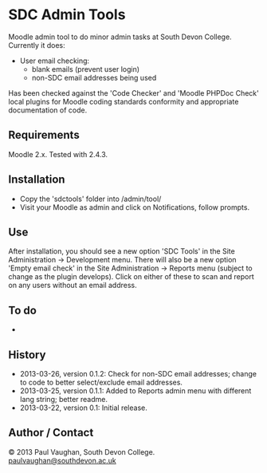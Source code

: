 # SDC Admin Tools

Moodle admin tool to do minor admin tasks at South Devon College. Currently it does:

* User email checking: 
  * blank emails (prevent user login)
  * non-SDC email addresses being used

Has been checked against the 'Code Checker' and 'Moodle PHPDoc Check' local plugins for Moodle coding standards conformity and appropriate documentation of code.

## Requirements

Moodle 2.x. Tested with 2.4.3. 

## Installation

* Copy the 'sdctools' folder into /admin/tool/
* Visit your Moodle as admin and click on Notifications, follow prompts.

## Use 

After installation, you should see a new option 'SDC Tools' in the Site Administration &rarr; Development menu. There will also be a new option 'Empty email check' in the Site Administration &rarr; Reports menu (subject to change as the plugin develops).  Click on either of these to scan and report on any users without an email address.

## To do

-

## History

* 2013-03-26, version 0.1.2:    Check for non-SDC email addresses; change to code to better select/exclude email addresses.
* 2013-03-25, version 0.1.1:    Added to Reports admin menu with different lang string; better readme.
* 2013-03-22, version 0.1:      Initial release.

## Author / Contact

&copy; 2013 Paul Vaughan, South Devon College. paulvaughan@southdevon.ac.uk
